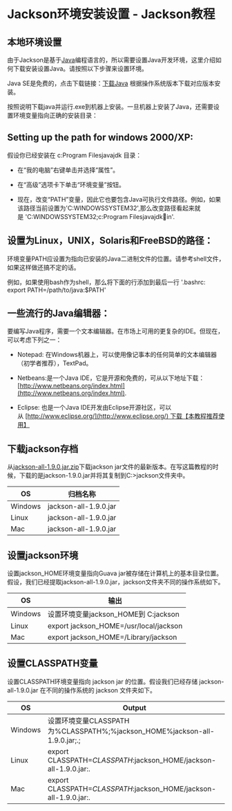# Jackson环境安装设置 - Jackson教程

## 本地环境设置

由于Jackson是基于[Java](http://www.yiibai.com/java/ "java")编程语言的，所以需要设置Java开发环境，这里介绍如何下载安装设置Java。请按照以下步骤来设置环境。

Java SE是免费的，点击下载链接：[下载Java](http://java.sun.com/javase/downloads/index_jdk5.jsp) 根据操作系统版本下载对应版本安装。

按照说明下载java并运行.exe到机器上安装。一旦机器上安装了Java，还需要设置环境变量指向正确的安装目录：

## Setting up the path for windows 2000/XP:

假设你已经安装在 c:Program Filesjavajdk 目录：

*   在“我的电脑”右键单击并选择“属性”。

*   在“高级”选项卡下单击“环境变量”按钮。

*   现在，改变“PATH”变量，因此它也要包含Java可执行文件路径。例如，如果该路径当前设置为'C:WINDOWSSYSTEM32',那么改变路径看起来就是 'C:WINDOWSSYSTEM32;c:Program Filesjavajdkin'.

## 设置为Linux，UNIX，Solaris和FreeBSD的路径：

环境变量PATH应设置为指向已安装的Java二进制文件的位置。请参考shell文件，如果这样做还搞不定的话。

例如，如果使用bash作为shell，那么将下面的行添加到最后一行 '.bashrc: export PATH=/path/to/java:$PATH'

## 一些流行的Java编辑器：

要编写Java程序，需要一个文本编辑器。在市场上可用的更复杂的IDE。但现在，可以考虑下列之一：

*   Notepad: 在Windows机器上，可以使用像记事本的任何简单的文本编辑器（初学者推荐），TextPad。

*   Netbeans:是一个Java IDE，它是开源和免费的，可从以下地址下载：[http://www.netbeans.org/index.html](http://www.netbeans.org/index.html).

*   Eclipse: 也是一个Java IDE开发由Eclipse开源社区，可以从 [http://www.eclipse.org/](http://www.eclipse.org/) 下载【本教程推荐使用】

## 下载jackson存档 

从[jackson-all-1.9.0.jar.zip](http://www.java2s.com/Code/JarDownload/jackson-all/jackson-all-1.9.0.jar.zip)下载jackson jar文件的最新版本。在写这篇教程的时候，下载的是jackson-1.9.0.jar并将其复制到C:&gt;jackson文件夹中。

| OS | 归档名称 |
| --- | --- |
| Windows | jackson-all-1.9.0.jar |
| Linux | jackson-all-1.9.0.jar |
| Mac | jackson-all-1.9.0.jar |

## 设置jackson环境

设置jackson_HOME环境变量指向Guava jar被存储在计算机上的基本目录位置。假设，我们已经提取jackson-all-1.9.0.jar，jackson文件夹不同的操作系统如下。

| OS | 输出 |
| --- | --- |
| Windows | 设置环境变量jackson_HOME到 C:jackson |
| Linux | export jackson_HOME=/usr/local/jackson |
| Mac | export jackson_HOME=/Library/jackson |

## 设置CLASSPATH变量

设置CLASSPATH环境变量指向 jackson jar 的位置。假设我们已经存储 jackson-all-1.9.0.jar 在不同的操作系统的 jackson 文件夹如下。

| OS | Output |
| --- | --- |
| Windows | 设置环境变量CLASSPATH为%CLASSPATH%;%jackson_HOME%jackson-all-1.9.0.jar;.; |
| Linux | export CLASSPATH=$CLASSPATH:$jackson_HOME/jackson-all-1.9.0.jar:. |
| Mac | export CLASSPATH=$CLASSPATH:$jackson_HOME/jackson-all-1.9.0.jar:. |

 